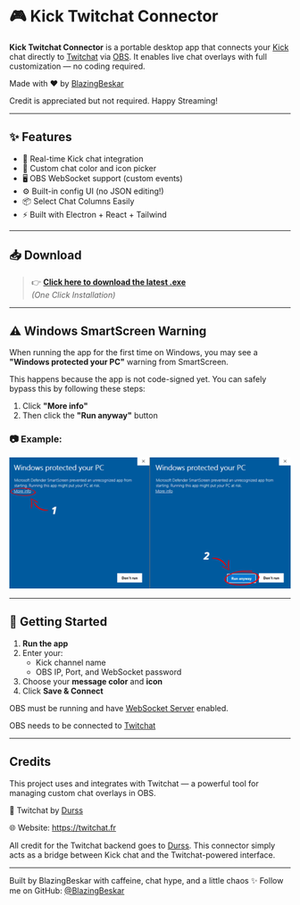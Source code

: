 # 🎮 Kick Twitchat Connector

**Kick Twitchat Connector** is a portable desktop app that connects your [Kick](https://kick.com) chat directly to [Twitchat](https://twitchat.fr) via [OBS](https://obsproject.com). It enables live chat overlays with full customization — no coding required.

Made with ❤️ by [BlazingBeskar](https://github.com/BlazingBeskar)

Credit is appreciated but not required. Happy Streaming!

---

## ✨ Features

- 🔌 Real-time Kick chat integration
- 🎯 Custom chat color and icon picker
- 🖥️ OBS WebSocket support (custom events)
- ⚙️ Built-in config UI (no JSON editing!)
- 📦 Select Chat Columns Easily
- ⚡ Built with Electron + React + Tailwind

---

## 📥 Download

> 👉 [**Click here to download the latest .exe**](https://github.com/BlazingBeskar/kick-twitchat-connector/releases)  
> *(One Click Installation)*

---

## ⚠️ Windows SmartScreen Warning

When running the app for the first time on Windows, you may see a **"Windows protected your PC"** warning from SmartScreen.

This happens because the app is not code-signed yet. You can safely bypass this by following these steps:

1. Click **"More info"**  
2. Then click the **"Run anyway"** button

### 📷 Example:

![SmartScreen warning with Run Anyway](./assets/smartscreen_warning.png)

---

## 🚀 Getting Started

1. **Run the app**
2. Enter your:
   - Kick channel name
   - OBS IP, Port, and WebSocket password
3. Choose your **message color** and **icon**
4. Click **Save & Connect**

OBS must be running and have [WebSocket Server](https://obsproject.com/forum/resources/obs-websocket-remote-control-obs-studio-from-websockets.466/) enabled.

OBS needs to be connected to [Twitchat](https://twitchat.fr)

---

## Credits

This project uses and integrates with Twitchat — a powerful tool for managing custom chat overlays in OBS.

💬 Twitchat by [Durss](https://github.com/Durss)

🌐 Website: https://twitchat.fr

All credit for the Twitchat backend goes to [Durss](https://github.com/Durss).
This connector simply acts as a bridge between Kick chat and the Twitchat-powered interface.

---

Built by BlazingBeskar with caffeine, chat hype, and a little chaos ✨
Follow me on GitHub: [@BlazingBeskar](https://github.com/BlazingBeskar)
